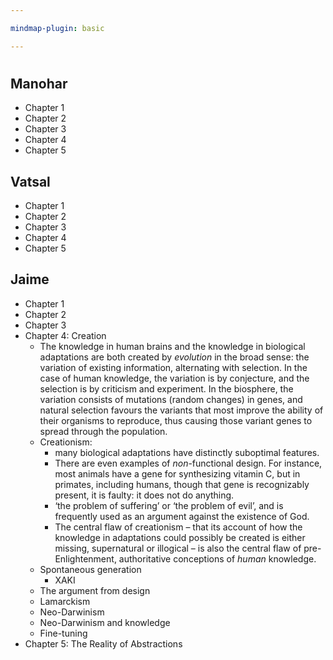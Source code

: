```yaml
---

mindmap-plugin: basic

---
```


# 

## Manohar
- Chapter 1
- Chapter 2
- Chapter 3
- Chapter 4
- Chapter 5


## Vatsal
- Chapter 1
- Chapter 2
- Chapter 3
- Chapter 4
- Chapter 5

## Jaime
- Chapter 1
- Chapter 2
- Chapter 3
- Chapter 4: Creation
   - The knowledge in human brains and the knowledge in biological adaptations are both created by _evolution_ in the broad sense: the variation of existing information, alternating with selection. In the case of human knowledge, the variation is by conjecture, and the selection is by criticism and experiment. In the biosphere, the variation consists of mutations (random changes) in genes, and natural selection favours the variants that most improve the ability of their organisms to reproduce, thus causing those variant genes to spread through the population.
   - Creationism:
      - many biological adaptations have distinctly suboptimal features.
      - There are even examples of _non_-functional design. For instance, most animals have a gene for synthesizing vitamin C, but in primates, including humans, though that gene is recognizably present, it is faulty: it does not do anything.
      - ‘the problem of suffering’ or ‘the problem of evil’, and is frequently used as an argument against the existence of God.
      - The central flaw of creationism – that its account of how the knowledge in adaptations could possibly be created is either missing, supernatural or illogical – is also the central flaw of pre-Enlightenment, authoritative conceptions of _human_ knowledge.
   - Spontaneous generation
	   - XAKI
   - The argument from design
   - Lamarckism
   - Neo-Darwinism
   - Neo-Darwinism and knowledge
   - Fine-tuning
- Chapter 5: The Reality of Abstractions